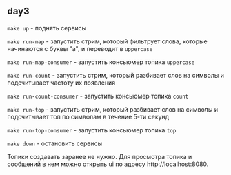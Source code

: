 ## day3

`make up` - поднять сервисы

`make run-map` - запустить стрим, который фильтрует слова, которые начинаются с буквы "a", и переводит в `uppercase`

`make run-map-consumer` - запустить консьюмер топика `uppercase`

`make run-count` - запустить стрим, который разбивает слов на символы и подсчитывает частоту их появления

`make run-count-consumer` - запустить консьюмер топика `count`

`make run-top` - запустить стрим, который разбивает слов на символы и подсчитывает топ по символам в течение 5-ти секунд

`make run-top-consumer` - запустить консьюмер топика `top`

`make down` - остановить сервисы

Топики создавать заранее не нужно. Для просмотра топика и сообщений в нем можно открыть ui по адресу http://localhost:8080.
